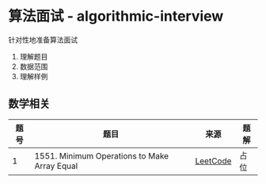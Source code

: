 # 算法面试 - algorithmic-interview

针对性地准备算法面试

1. 理解题目
2. 数据范围
3. 理解样例

## 数学相关

| 题号  | 题目                                           | 来源                                                                                | 题解  |
|-----|----------------------------------------------|-----------------------------------------------------------------------------------|-----|
| 1   | 1551. Minimum Operations to Make Array Equal | [LeetCode](https://leetcode.com/problems/minimum-operations-to-make-array-equal/) | 占位  |

